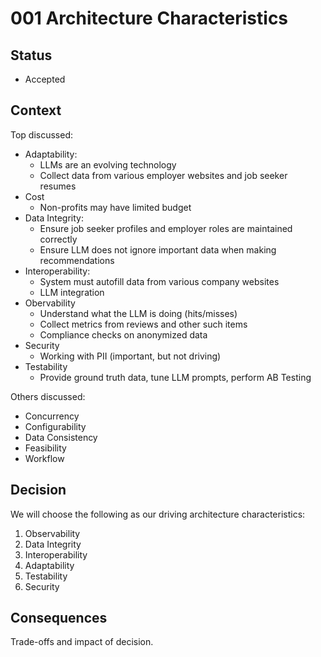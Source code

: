# 001 Architecture Characteristics

## Status

- Accepted

## Context

Top discussed:

- Adaptability:
  - LLMs are an evolving technology
  - Collect data from various employer websites and job seeker resumes
- Cost
  - Non-profits may have limited budget
- Data Integrity:
  - Ensure job seeker profiles and employer roles are maintained correctly
  - Ensure LLM does not ignore important data when making recommendations
- Interoperability:
  - System must autofill data from various company websites
  - LLM integration
- Obervability
  - Understand what the LLM is doing (hits/misses)
  - Collect metrics from reviews and other such items
  - Compliance checks on anonymized data
- Security
  - Working with PII (important, but not driving)
- Testability
  - Provide ground truth data, tune LLM prompts, perform AB Testing

Others discussed:

- Concurrency
- Configurability
- Data Consistency
- Feasibility
- Workflow

## Decision

We will choose the following as our driving architecture characteristics:

1. Observability
2. Data Integrity
3. Interoperability
4. Adaptability
5. Testability
6. Security

## Consequences

Trade-offs and impact of decision.
